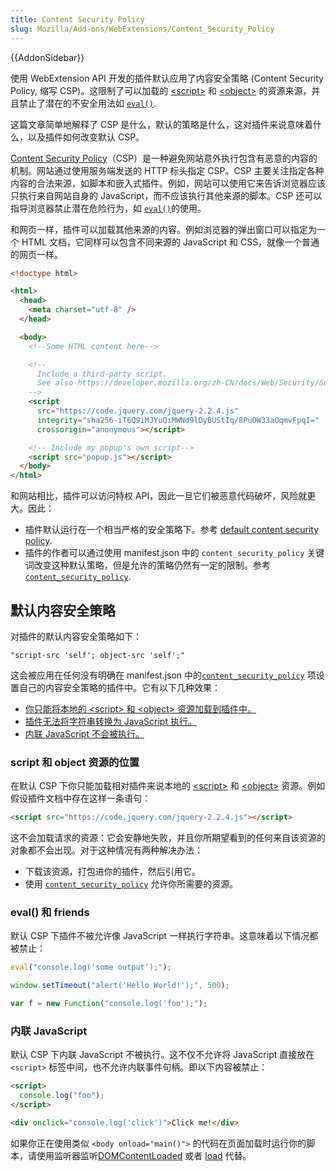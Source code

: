 ```yaml
---
title: Content Security Policy
slug: Mozilla/Add-ons/WebExtensions/Content_Security_Policy
---
```


{{AddonSidebar}}

使用 WebExtension API 开发的插件默认应用了内容安全策略 (Content Security Policy, 缩写 CSP)。这限制了可以加载的 [\<script>](/zh-CN/docs/Web/HTML/Element/script) 和 [\<object>](/zh-CN/docs/Web/HTML/Element/object) 的资源来源，并且禁止了潜在的不安全用法如 [`eval()`](/zh-CN/docs/Web/JavaScript/Reference/Global_Objects/eval).

这篇文章简单地解释了 CSP 是什么，默认的策略是什么，这对插件来说意味着什么，以及插件如何改变默认 CSP。

[Content Security Policy](/zh-CN/docs/Web/HTTP/CSP)（CSP）是一种避免网站意外执行包含有恶意的内容的机制。网站通过使用服务端发送的 HTTP 标头指定 CSP。CSP 主要关注指定各种内容的合法来源，如脚本和嵌入式插件。例如，网站可以使用它来告诉浏览器应该只执行来自网站自身的 JavaScript，而不应该执行其他来源的脚本。CSP 还可以指导浏览器禁止潜在危险行为，如 [`eval()`](/zh-CN/docs/Web/JavaScript/Reference/Global_Objects/eval)的使用。

和网页一样，插件可以加载其他来源的内容。例如浏览器的弹出窗口可以指定为一个 HTML 文档，它同样可以包含不同来源的 JavaScript 和 CSS，就像一个普通的网页一样。

```html
<!doctype html>

<html>
  <head>
    <meta charset="utf-8" />
  </head>

  <body>
    <!--Some HTML content here-->

    <!--
      Include a third-party script.
      See also https://developer.mozilla.org/zh-CN/docs/Web/Security/Subresource_Integrity.
    -->
    <script
      src="https://code.jquery.com/jquery-2.2.4.js"
      integrity="sha256-iT6Q9iMJYuQiMWNd9lDyBUStIq/8PuOW33aOqmvFpqI="
      crossorigin="anonymous"></script>

    <!-- Include my popup's own script-->
    <script src="popup.js"></script>
  </body>
</html>
```

和网站相比，插件可以访问特权 API，因此一旦它们被恶意代码破坏，风险就更大。因此：

- 插件默认运行在一个相当严格的安全策略下。参考 [default content security policy](/zh-CN/Add-ons/WebExtensions/Content_Security_Policy#Default_content_security_policy).
- 插件的作者可以通过使用 manifest.json 中的 `content_security_policy` 关键词改变这种默认策略，但是允许的策略仍然有一定的限制。参考 [`content_security_policy`](/zh-CN/docs/Mozilla/Add-ons/WebExtensions/manifest.json/content_security_policy).

## 默认内容安全策略

对插件的默认内容安全策略如下：

```
"script-src 'self'; object-src 'self';"
```

这会被应用在任何没有明确在 manifest.json 中的[`content_security_policy`](/zh-CN/docs/Mozilla/Add-ons/WebExtensions/manifest.json/content_security_policy) 项设置自己的内容安全策略的插件中。它有以下几种效果：

- [你只能将本地的 \<script> 和 \<object> 资源加载到插件中。](/zh-CN/Add-ons/WebExtensions/Content_Security_Policy#Location_of_script_and_object_resources)
- [插件无法将字符串转换为 JavaScript 执行。](/zh-CN/docs/Mozilla/Add-ons/WebExtensions/Content_Security_Policy#eval_和_friends)
- [内联 JavaScript 不会被执行。](/zh-CN/Add-ons/WebExtensions/Content_Security_Policy#Inline_JavaScript)

### script 和 object 资源的位置

在默认 CSP 下你只能加载相对插件来说本地的 [\<script>](/zh-CN/docs/Web/HTML/Element/script) 和 [\<object>](/zh-CN/docs/Web/HTML/Element/object) 资源。例如假设插件文档中存在这样一条语句：

```html
<script src="https://code.jquery.com/jquery-2.2.4.js"></script>
```

这不会加载请求的资源：它会安静地失败，并且你所期望看到的任何来自该资源的对象都不会出现。对于这种情况有两种解决办法：

- 下载该资源，打包进你的插件，然后引用它。
- 使用 [`content_security_policy`](/zh-CN/docs/Mozilla/Add-ons/WebExtensions/manifest.json/content_security_policy) 允许你所需要的资源。

### eval() 和 friends

默认 CSP 下插件不被允许像 JavaScript 一样执行字符串。这意味着以下情况都被禁止：

```js
eval("console.log('some output');");
```

```js
window.setTimeout("alert('Hello World!');", 500);
```

```js
var f = new Function("console.log('foo');");
```

### 内联 JavaScript

默认 CSP 下内联 JavaScript 不被执行。这不仅不允许将 JavaScript 直接放在 `<script>` 标签中间，也不允许内联事件句柄。即以下内容被禁止：

```html
<script>
  console.log("foo");
</script>
```

```html
<div onclick="console.log('click')">Click me!</div>
```

如果你正在使用类似 `<body onload="main()">` 的代码在页面加载时运行你的脚本，请使用监听器监听[DOMContentLoaded](/zh-CN/docs/Web/Events/DOMContentLoaded) 或者 [load](/zh-CN/docs/Web/Events/load) 代替。
